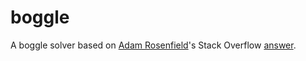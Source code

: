 boggle
======
A boggle solver based on [Adam Rosenfield](http://stackoverflow.com/users/9530/adam-rosenfield)'s Stack Overflow [answer](http://stackoverflow.com/questions/746082/how-to-find-list-of-possible-words-from-a-letter-matrix-boggle-solver#746102).

